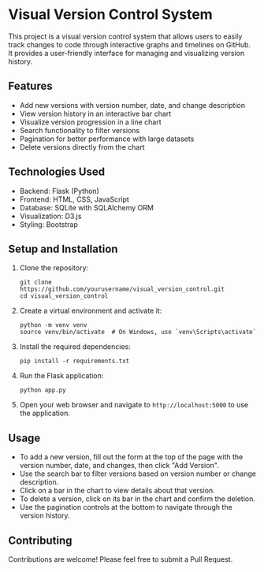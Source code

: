 # Visual Version Control System

This project is a visual version control system that allows users to easily track changes to code through interactive graphs and timelines on GitHub. It provides a user-friendly interface for managing and visualizing version history.

## Features

- Add new versions with version number, date, and change description
- View version history in an interactive bar chart
- Visualize version progression in a line chart
- Search functionality to filter versions
- Pagination for better performance with large datasets
- Delete versions directly from the chart

## Technologies Used

- Backend: Flask (Python)
- Frontend: HTML, CSS, JavaScript
- Database: SQLite with SQLAlchemy ORM
- Visualization: D3.js
- Styling: Bootstrap

## Setup and Installation

1. Clone the repository:
   ```
   git clone https://github.com/yourusername/visual_version_control.git
   cd visual_version_control
   ```

2. Create a virtual environment and activate it:
   ```
   python -m venv venv
   source venv/bin/activate  # On Windows, use `venv\Scripts\activate`
   ```

3. Install the required dependencies:
   ```
   pip install -r requirements.txt
   ```

4. Run the Flask application:
   ```
   python app.py
   ```

5. Open your web browser and navigate to `http://localhost:5000` to use the application.

## Usage

- To add a new version, fill out the form at the top of the page with the version number, date, and changes, then click "Add Version".
- Use the search bar to filter versions based on version number or change description.
- Click on a bar in the chart to view details about that version.
- To delete a version, click on its bar in the chart and confirm the deletion.
- Use the pagination controls at the bottom to navigate through the version history.

## Contributing

Contributions are welcome! Please feel free to submit a Pull Request.

